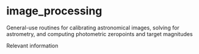 # image_processing
General-use routines for calibrating astronomical images, solving for astrometry, and computing photometric zeropoints and target magnitudes


Relevant information

